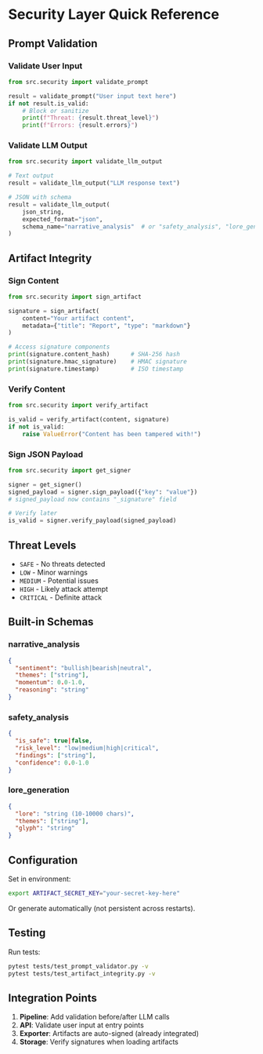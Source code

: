 # Security Layer Quick Reference

## Prompt Validation

### Validate User Input
```python
from src.security import validate_prompt

result = validate_prompt("User input text here")
if not result.is_valid:
    # Block or sanitize
    print(f"Threat: {result.threat_level}")
    print(f"Errors: {result.errors}")
```

### Validate LLM Output
```python
from src.security import validate_llm_output

# Text output
result = validate_llm_output("LLM response text")

# JSON with schema
result = validate_llm_output(
    json_string,
    expected_format="json",
    schema_name="narrative_analysis"  # or "safety_analysis", "lore_generation"
)
```

## Artifact Integrity

### Sign Content
```python
from src.security import sign_artifact

signature = sign_artifact(
    content="Your artifact content",
    metadata={"title": "Report", "type": "markdown"}
)

# Access signature components
print(signature.content_hash)      # SHA-256 hash
print(signature.hmac_signature)    # HMAC signature
print(signature.timestamp)         # ISO timestamp
```

### Verify Content
```python
from src.security import verify_artifact

is_valid = verify_artifact(content, signature)
if not is_valid:
    raise ValueError("Content has been tampered with!")
```

### Sign JSON Payload
```python
from src.security import get_signer

signer = get_signer()
signed_payload = signer.sign_payload({"key": "value"})
# signed_payload now contains "_signature" field

# Verify later
is_valid = signer.verify_payload(signed_payload)
```

## Threat Levels
- `SAFE` - No threats detected
- `LOW` - Minor warnings
- `MEDIUM` - Potential issues  
- `HIGH` - Likely attack attempt
- `CRITICAL` - Definite attack

## Built-in Schemas

### narrative_analysis
```json
{
  "sentiment": "bullish|bearish|neutral",
  "themes": ["string"],
  "momentum": 0.0-1.0,
  "reasoning": "string"
}
```

### safety_analysis
```json
{
  "is_safe": true|false,
  "risk_level": "low|medium|high|critical",
  "findings": ["string"],
  "confidence": 0.0-1.0
}
```

### lore_generation
```json
{
  "lore": "string (10-10000 chars)",
  "themes": ["string"],
  "glyph": "string"
}
```

## Configuration

Set in environment:
```bash
export ARTIFACT_SECRET_KEY="your-secret-key-here"
```

Or generate automatically (not persistent across restarts).

## Testing

Run tests:
```bash
pytest tests/test_prompt_validator.py -v
pytest tests/test_artifact_integrity.py -v
```

## Integration Points

1. **Pipeline**: Add validation before/after LLM calls
2. **API**: Validate user input at entry points
3. **Exporter**: Artifacts are auto-signed (already integrated)
4. **Storage**: Verify signatures when loading artifacts
